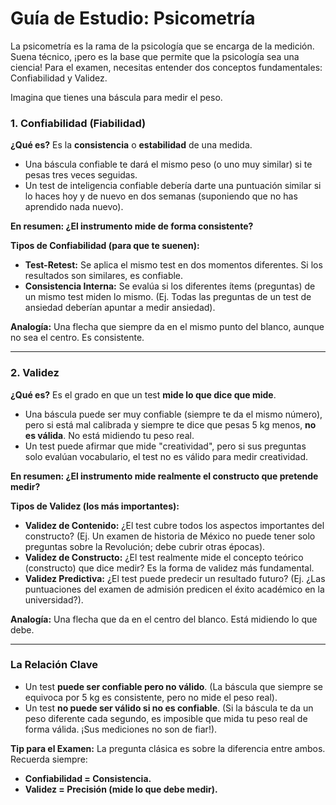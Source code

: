 # Guía de Estudio: Psicometría

La psicometría es la rama de la psicología que se encarga de la medición. Suena técnico, ¡pero es la base que permite que la psicología sea una ciencia! Para el examen, necesitas entender dos conceptos fundamentales: Confiabilidad y Validez.

Imagina que tienes una báscula para medir el peso.

### 1. Confiabilidad (Fiabilidad)

**¿Qué es?** Es la **consistencia** o **estabilidad** de una medida.

-   Una báscula confiable te dará el mismo peso (o uno muy similar) si te pesas tres veces seguidas.
-   Un test de inteligencia confiable debería darte una puntuación similar si lo haces hoy y de nuevo en dos semanas (suponiendo que no has aprendido nada nuevo).

**En resumen: ¿El instrumento mide de forma consistente?**

**Tipos de Confiabilidad (para que te suenen):**
-   **Test-Retest:** Se aplica el mismo test en dos momentos diferentes. Si los resultados son similares, es confiable.
-   **Consistencia Interna:** Se evalúa si los diferentes ítems (preguntas) de un mismo test miden lo mismo. (Ej. Todas las preguntas de un test de ansiedad deberían apuntar a medir ansiedad).

**Analogía:** Una flecha que siempre da en el mismo punto del blanco, aunque no sea el centro. Es consistente.

---

### 2. Validez

**¿Qué es?** Es el grado en que un test **mide lo que dice que mide**.

-   Una báscula puede ser muy confiable (siempre te da el mismo número), pero si está mal calibrada y siempre te dice que pesas 5 kg menos, **no es válida**. No está midiendo tu peso real.
-   Un test puede afirmar que mide "creatividad", pero si sus preguntas solo evalúan vocabulario, el test no es válido para medir creatividad.

**En resumen: ¿El instrumento mide realmente el constructo que pretende medir?**

**Tipos de Validez (los más importantes):**
-   **Validez de Contenido:** ¿El test cubre todos los aspectos importantes del constructo? (Ej. Un examen de historia de México no puede tener solo preguntas sobre la Revolución; debe cubrir otras épocas).
-   **Validez de Constructo:** ¿El test realmente mide el concepto teórico (constructo) que dice medir? Es la forma de validez más fundamental.
-   **Validez Predictiva:** ¿El test puede predecir un resultado futuro? (Ej. ¿Las puntuaciones del examen de admisión predicen el éxito académico en la universidad?).

**Analogía:** Una flecha que da en el centro del blanco. Está midiendo lo que debe.

---

### La Relación Clave

-   Un test **puede ser confiable pero no válido**. (La báscula que siempre se equivoca por 5 kg es consistente, pero no mide el peso real).
-   Un test **no puede ser válido si no es confiable**. (Si la báscula te da un peso diferente cada segundo, es imposible que mida tu peso real de forma válida. ¡Sus mediciones no son de fiar!).

**Tip para el Examen:** La pregunta clásica es sobre la diferencia entre ambos. Recuerda siempre:
-   **Confiabilidad = Consistencia.**
-   **Validez = Precisión (mide lo que debe medir).**